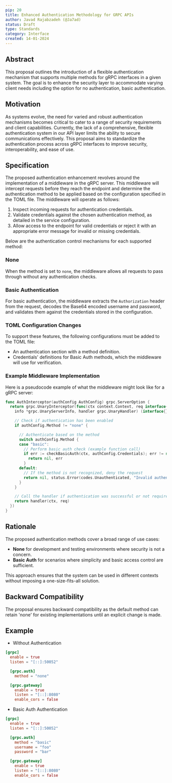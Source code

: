 ```yaml
---
pip: 20
title: Enhanced Authentication Methodology for GRPC APIs
author: Javad Rajabzadeh (@Ja7ad)
status: Draft
type: Standards
category: Interface
created: 14-01-2024
---
```


## Abstract

This proposal outlines the introduction of a flexible authentication mechanism that supports multiple methods for gRPC interfaces in a given system. The goal is to enhance the security layer to accommodate varying client needs including the option for no authentication, basic authentication.

## Motivation

As systems evolve, the need for varied and robust authentication mechanisms becomes critical to cater to a range of security requirements and client capabilities. Currently, the lack of a comprehensive, flexible authentication system in our API layer limits the ability to secure communications effectively. This proposal aims to standardize the authentication process across gRPC interfaces to improve security, interoperability, and ease of use.

## Specification

The proposed authentication enhancement revolves around the implementation of a middleware in the gRPC server. This middleware will intercept requests before they reach the endpoint and determine the authentication method to be applied based on the configuration specified in the TOML file. The middleware will operate as follows:

1. Inspect incoming requests for authentication credentials.
2. Validate credentials against the chosen authentication method, as detailed in the service configuration.
3. Allow access to the endpoint for valid credentials or reject it with an appropriate error message for invalid or missing credentials.

Below are the authentication control mechanisms for each supported method:

### None

When the method is set to `none`, the middleware allows all requests to pass through without any authentication checks.

### Basic Authentication

For basic authentication, the middleware extracts the `Authorization` header from the request, decodes the Base64 encoded username and password, and validates them against the credentials stored in the configuration.

### TOML Configuration Changes

To support these features, the following configurations must be added to the TOML file:

- An authentication section with a method definition.
- Credentials' definitions for Basic Auth methods, which the middleware will use for verification.

### Example Middleware Implementation

Here is a pseudocode example of what the middleware might look like for a gRPC server:

```go
func AuthInterceptor(authConfig AuthConfig) grpc.ServerOption {
  return grpc.UnaryInterceptor(func(ctx context.Context, req interface{},
    info *grpc.UnaryServerInfo, handler grpc.UnaryHandler) (interface{}, error) {

    // Check if authentication has been enabled
    if authConfig.Method != "none" {

      // Authenticate based on the method
      switch authConfig.Method {
      case "basic":
        // Perform basic auth check (example function call)
        if err := checkBasicAuth(ctx, authConfig.Credentials); err != nil {
          return nil, err
        }
      default:
        // If the method is not recognized, deny the request
        return nil, status.Error(codes.Unauthenticated, "Invalid authentication method")
      }
    }

    // Call the handler if authentication was successful or not required
    return handler(ctx, req)
  })
}
```

## Rationale

The proposed authentication methods cover a broad range of use cases:

- **None** for development and testing environments where security is not a concern.
- **Basic Auth** for scenarios where simplicity and basic access control are sufficient.

This approach ensures that the system can be used in different contexts without imposing a one-size-fits-all solution.

## Backward Compatibility

The proposal ensures backward compatibility as the default method can retain 'none' for existing implementations until an explicit change is made.


## Example

- Without Authentication

```toml
[grpc]
  enable = true
  listen = "[::]:50052"

  [grpc.auth]
    method = "none"

  [grpc.gateway]
    enable = true
    listen = "[::]:8080"
    enable_cors = false
```

- Basic Auth Authentication

```toml
[grpc]
  enable = true
  listen = "[::]:50052"

  [grpc.auth]
    method = "basic"
    username = "foo"
    password = "bar"

  [grpc.gateway]
    enable = true
    listen = "[::]:8080"
    enable_cors = false
```
